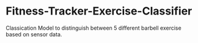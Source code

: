 # Fitness-Tracker-Exercise-Classifier
Classication Model to distinguish between 5 different barbell exercise based on sensor data.

